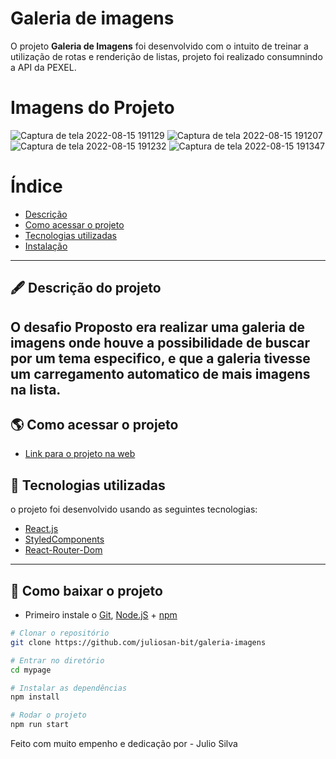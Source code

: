 # Galeria de imagens 

O projeto **Galeria de Imagens** foi desenvolvido com o intuito de treinar a utilização de rotas e renderição de listas, projeto foi realizado consumnindo a API da PEXEL.


# Imagens do Projeto



![Captura de tela 2022-08-15 191129](https://user-images.githubusercontent.com/69260762/184727277-6a050f6e-b2dc-4ba9-b4c4-9ebef4fcb4a9.png)
![Captura de tela 2022-08-15 191207](https://user-images.githubusercontent.com/69260762/184727282-57a55645-3a6b-4da8-b7dc-a4165cb7658a.png)
![Captura de tela 2022-08-15 191232](https://user-images.githubusercontent.com/69260762/184727286-a1ee9b33-caf4-4804-a8be-b61527221e45.png)
![Captura de tela 2022-08-15 191347](https://user-images.githubusercontent.com/69260762/184727289-f76c9825-1ba6-4f1a-b853-79af2dba1454.png)




# Índice

- [Descrição](#-descrição-do-projeto)
- [Como acessar o projeto](#-como-acessar-o-projeto)
- [Tecnologias utilizadas](#-tecnologias-utilizadas)
- [Instalação](#-como-baixar-o-projeto)

---

## 🖋 Descrição do projeto

O desafio Proposto era  realizar uma galeria de imagens onde houve a possibilidade de buscar por um tema especifico, e que a galeria tivesse um carregamento automatico de mais imagens na lista.
---

## 🌎 Como acessar o projeto


- [Link para o projeto na web](https://galeriadeimagensv2.surge.sh/)


## 🚀 Tecnologias utilizadas

o projeto foi desenvolvido usando as seguintes tecnologias:

- [React.js](https://pt-br.reactjs.org/docs/getting-started.html)
- [StyledComponents](https://styled-components.com/docs)
- [React-Router-Dom](https://v5.reactrouter.com/web/guides/quick-start)



---

## 💾 Como baixar o projeto

- Primeiro instale o [Git](https://git-scm.com/), [Node.jS](https://nodejs.org/pt-br/download/) + [npm](https://www.npmjs.com/get-npm)

```bash
# Clonar o repositório
git clone https://github.com/juliosan-bit/galeria-imagens

# Entrar no diretório
cd mypage

# Instalar as dependências
npm install  

# Rodar o projeto
npm run start
```

Feito com muito empenho e dedicação por - Julio Silva  
